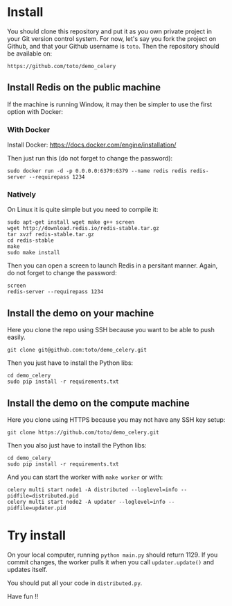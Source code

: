 # Install

You should clone this repository and put it as you own private project in your Git version control system. For now, let's say you fork the project on Github, and that your Github username is ```toto```.
Then the repository should be available on:

```
https://github.com/toto/demo_celery
```

## Install Redis on the public machine

If the machine is running Window, it may then be simpler to use the first option with Docker:

### With Docker

Install Docker: https://docs.docker.com/engine/installation/

Then just run this (do not forget to change the password):

```
sudo docker run -d -p 0.0.0.0:6379:6379 --name redis redis redis-server --requirepass 1234
```

### Natively

On Linux it is quite simple but you need to compile it:

```
sudo apt-get install wget make g++ screen
wget http://download.redis.io/redis-stable.tar.gz
tar xvzf redis-stable.tar.gz
cd redis-stable
make
sudo make install
```

Then you can open a screen to launch Redis in a persitant manner. Again, do not forget to change the password:

```
screen
redis-server --requirepass 1234
```

## Install the demo on your machine

Here you clone the repo using SSH because you want to be able to push easily.

```
git clone git@github.com:toto/demo_celery.git
```

Then you just have to install the Python libs:

```
cd demo_celery
sudo pip install -r requirements.txt
```

## Install the demo on the compute machine

Here you clone using HTTPS because you may not have any SSH key setup:

```
git clone https://github.com/toto/demo_celery.git
```

Then you also just have to install the Python libs:

```
cd demo_celery
sudo pip install -r requirements.txt
```

And you can start the worker with ```make worker``` or with:

```
celery multi start node1 -A distributed --loglevel=info --pidfile=distributed.pid
celery multi start node2 -A updater --loglevel=info --pidfile=updater.pid
```

# Try install

On your local computer, running ```python main.py``` should return 1129.
If you commit changes, the worker pulls it when you call ```updater.update()``` and updates itself.

You should put all your code in ```distributed.py```.

Have fun !!

